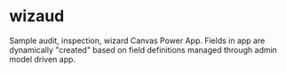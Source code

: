 # wizaud
Sample audit, inspection, wizard Canvas Power App. Fields in app are dynamically "created" based on field definitions managed through admin model driven app.
